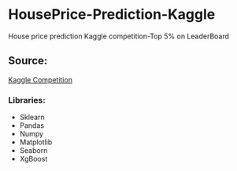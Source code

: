 # HousePrice-Prediction-Kaggle
House price prediction Kaggle competition-Top 5% on LeaderBoard

## Source:
[Kaggle Competition](https://www.kaggle.com/c/house-prices-advanced-regression-techniques)


### Libraries:
* Sklearn
* Pandas
* Numpy
* Matplotlib
* Seaborn
* XgBoost
